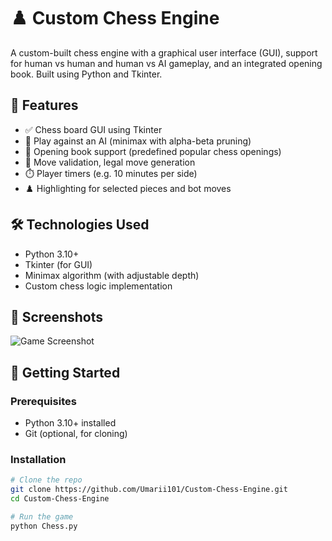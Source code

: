# ♟️ Custom Chess Engine

A custom-built chess engine with a graphical user interface (GUI), support for human vs human and human vs AI gameplay, and an integrated opening book. Built using Python and Tkinter.

## 🧠 Features

- ✅ Chess board GUI using Tkinter
- 🤖 Play against an AI (minimax with alpha-beta pruning)
- 📘 Opening book support (predefined popular chess openings)
- 🔁 Move validation, legal move generation
- ⏱️ Player timers (e.g. 10 minutes per side)
- ♟️ Highlighting for selected pieces and bot moves

## 🛠️ Technologies Used

- Python 3.10+
- Tkinter (for GUI)
- Minimax algorithm (with adjustable depth)
- Custom chess logic implementation

## 📸 Screenshots

<!-- Include actual screenshots or remove this section if not ready -->
![Game Screenshot](docs/screenshot.png)

## 🚀 Getting Started

### Prerequisites

- Python 3.10+ installed
- Git (optional, for cloning)

### Installation

```bash
# Clone the repo
git clone https://github.com/Umarii101/Custom-Chess-Engine.git
cd Custom-Chess-Engine

# Run the game
python Chess.py
